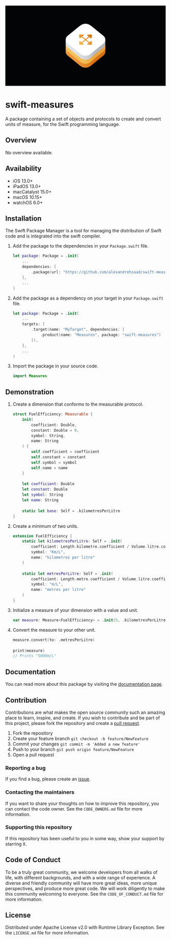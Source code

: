 ![](Assets/GitHubBanner.png)

# swift-measures

A package containing a set of objects and protocols to create and convert units of measure, for the Swift programming language.

## Overview

No overview available.

## Availability

- iOS 13.0+
- iPadOS 13.0+
- macCatalyst 15.0+
- macOS 10.15+
- watchOS 6.0+

## Installation

The Swift Package Manager is a tool for managing the distribution of Swift code and is integrated into the swift compiler.

1. Add the package to the dependencies in your `Package.swift` file.

    ```swift
    let package: Package = .init(
        ...
        dependencies: [
            .package(url: "https://github.com/alexandrehsaad/swift-measures.git", branch: "main")
        ],
        ...
    )
    ```

2. Add the package as a dependency on your target in your `Package.swift` file.

    ```swift
    let package: Package = .init(
        ...
        targets: [
            .target(name: "MyTarget", dependencies: [
                .product(name: "Measures", package: "swift-measures")
            ]),
        ],
        ...
    )
    ```

3. Import the package in your source code.

    ```swift
    import Measures
    ```
    
## Demonstration
    
1. Create a dimension that conforms to the measurable protocol.

	```swift
    struct FuelEfficiency: Measurable {
        init(
            coefficient: Double,
            constant: Double = 0,
            symbol: String,
            name: String
        ) {
            self.coefficient = coefficient
            self.constant = constant
            self.symbol = symbol
            self.name = name
        }
		
        let coefficient: Double
        let constant: Double
        let symbol: String
        let name: String
		
        static let base: Self = .kilometresPerLitre
	}
	```

2. Create a minimum of two units.

	```swift
    extension FuelEfficiency {
        static let kilometresPerLitre: Self = .init(
            coefficient: Length.kilometre.coefficient / Volume.litre.coefficient,
            symbol: "Km/L",
            name: "kilometres per litre"
        )

        static let metresPerLitre: Self = .init(
            coefficient: Length.metre.coefficient / Volume.litre.coefficient,
            symbol: "m/L",
            name: "metres per litre"
        )
    }


3. Initialize a measure of your dimension with a value and unit.

	```swift
    var measure: Measure<FuelEfficiency> = .init(5, .kilometresPerLitre)
	```

4. Convert the measure to your other unit.

    ```swift
    measure.convert(to: .metresPerLitre)

    print(measure)
    // Prints "5000m/L"
	```

## Documentation

You can read more about this package by visiting the [documentation page].

## Contribution

Contributions are what makes the open source community such an amazing place to learn, inspire, and create. If you wish to contribute and be part of this project, please fork the repository and create a [pull request].

1. Fork the repository
2. Create your feature branch `git checkout -b feature/NewFeature`
3. Commit your changes `git commit -m 'Added a new feature'`
4. Push to your branch `git push origin feature/NewFeature`
5. Open a pull request

### Reporting a bug

If you find a bug, please create an [issue].

### Contacting the maintainers

If you want to share your thoughts on how to improve this repository, you can contact the code owner. See the `CODE_OWNERS.md` file for more information.

### Supporting this repository

If this repository has been useful to you in some way, show your support by starring it.

## Code of Conduct

To be a truly great community, we welcome developers from all walks of life, with different backgrounds, and with a wide range of experience. A diverse and friendly community will have more great ideas, more unique perspectives, and produce more great code. We will work diligently to make this community welcoming to everyone. See the `CODE_OF_CONDUCT.md` file for more information.

## License

Distributed under Apache License v2.0 with Runtime Library Exception. See the `LICENSE.md` file for more information.

[documentation page]: https://alexandrehsaad.github.io/swift-measures/documentation/measures
[pull request]: https://github.com/alexandrehsaad/swift-measures/pulls
[issue]: https://github.com/alexandrehsaad/swift-measures/issues
[@alexandrehsaad]: https://github.com/alexandrehsaad
